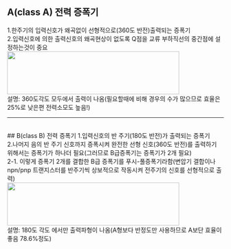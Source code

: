 ## A(class A) 전력 증폭기
1.한주기의 입력신호가 왜곡없이 선형적으로(360도 반전)출력되는 증폭기<br>
2.입력신호에 의한 출력신호의 왜곡현상이 없도록 Q점을 교류 부하직선의 중간점에 설정하는것이 중요<br>
<img src="https://user-images.githubusercontent.com/81015704/118764215-1b811300-b8b4-11eb-9e4a-a7273bb4110e.jpg" width="400" height="100"><br>
설명: 360도각도 모두에서 출력이 나옴(필요할때에 비해 경우의 수가 많으므로 효율은 25%로 낮은편 전력소모도 높음!)
<br>
<hr>
<br>
## B(class B) 전력 증폭기
1.입력신호의 반 주기(180도 반전)가 출력되는 증폭기<br>
2.나머지 음의 반 주기 신호까지 증폭시켜 완전한 선형 신호(360도 반전)를 출력하기 위해서는 증폭기가 하나더 필요(그러므로 B급증폭기는 증폭기가 2개 필요)<br>
2-1. 이렇게 증폭기 2개를 결합한 B급 증폭기를 푸시-풀증폭기라함(변압기 결합이나 npn/pnp 트랜지스터를 반주기씩 상보적으로 작동시켜 전주기의 신호를 선형적으로 출력)<br>
<img src="https://user-images.githubusercontent.com/81015704/118764735-f80a9800-b8b4-11eb-8f2f-1c0a66854080.jpg" width="400" height="100"><br>
설명: 180도 각도 에서만 출력파형이 나옴(A형보다 반정도만 사용하므로 A보단 효율이 좋음 78.6%정도)


